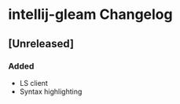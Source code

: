 <!-- Keep a Changelog guide -> https://keepachangelog.com -->

# intellij-gleam Changelog

## [Unreleased]

### Added

- LS client
- Syntax highlighting

